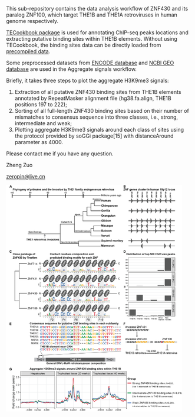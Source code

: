 This sub-repository contains the data analysis workflow of ZNF430 and its paralog ZNF100, which target THE1B and THE1A retroviruses in human genome respectively.

[TECookbook package](https://github.com/zeropin/TECookbook) is used for annotating ChIP-seq peaks locations and extracting putative binding sites within THE1B elements. Without using TECookbook, the binding sites data can be directly loaded from [precompiled data](data/ZNF430.full.sites.RData).

Some preprocessed datasets from [ENCODE database](https://www.encodeproject.org/) and [NCBI GEO database](https://www.ncbi.nlm.nih.gov/geo/query/acc.cgi?acc=GSE200760) are used in the Aggregate signals workflow.

Briefly, it takes three steps to plot the aggregate H3K9me3 signals: 

1) Extraction of all putative ZNF430 binding sites from THE1B elements annotated by RepeatMasker alignment file (hg38.fa.align, THE1B positions 197 to 222); 
2) Sorting of all full-length ZNF430 binding sites based on their number of mismatches to consensus sequence into three classes, i.e., strong, intermediate and weak;
3) Plotting aggregate H3K9me3 signals around each class of sites using the protocol provided by soGGi package[15] with distanceAround parameter as 4000.

Please contact me if you have any question.

Zheng Zuo

zeropin@live.cn

<img src="images/THE1 being silenced figure.png" style="zoom:60%;" />
